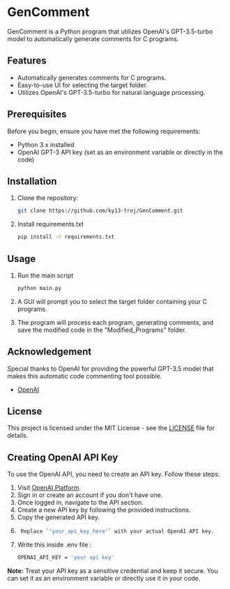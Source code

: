 # GenComment

GenComment is a Python program that utilizes OpenAI's GPT-3.5-turbo model to automatically generate comments for C programs.

## Features

- Automatically generates comments for C programs.
- Easy-to-use UI for selecting the target folder.
- Utilizes OpenAI's GPT-3.5-turbo for natural language processing.

## Prerequisites

Before you begin, ensure you have met the following requirements:

- Python 3.x installed
- OpenAI GPT-3 API key (set as an environment variable or directly in the code)

## Installation

1. Clone the repository:

   ```bash
   git clone https://github.com/ky13-troj/GenComment.git
2. Install requirements.txt
   ```bash
   pip install -r requirements.txt

## Usage
1. Run the main script
   ```bash
   python main.py
2. A GUI will prompt you to select the target folder containing your C programs.

3. The program will process each program, generating comments, and save the modified code in the "Modified_Programs" folder.


## Acknowledgement

Special thanks to OpenAI for providing the powerful GPT-3.5 model that makes this automatic code commenting tool possible.

- [OpenAI](https://openai.com/)

## License

This project is licensed under the MIT License - see the [LICENSE](LICENSE) file for details.

## Creating OpenAI API Key

To use the OpenAI API, you need to create an API key. Follow these steps:

1. Visit [OpenAI Platform](https://platform.openai.com/).
2. Sign in or create an account if you don't have one.
3. Once logged in, navigate to the API section.
4. Create a new API key by following the provided instructions.
5. Copy the generated API key.
6. ```bash
    Replace `"your_api_key_here"` with your actual OpenAI API key.
7. Write this inside .env file :
   ```bash
   OPENAI_API_KEY = 'your api key'
**Note:** Treat your API key as a sensitive credential and keep it secure. You can set it as an environment variable or directly use it in your code.
